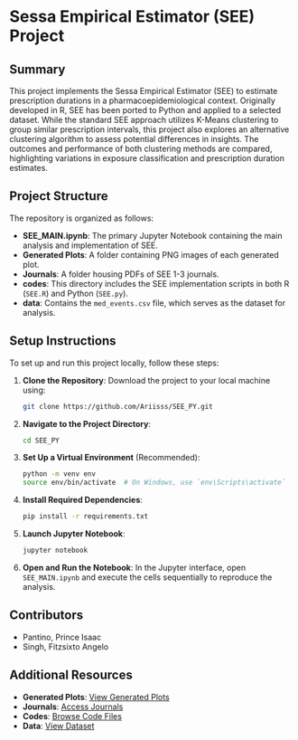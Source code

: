 # Sessa Empirical Estimator (SEE) Project

## Summary

This project implements the Sessa Empirical Estimator (SEE) to estimate prescription durations in a pharmacoepidemiological context. Originally developed in R, SEE has been ported to Python and applied to a selected dataset. While the standard SEE approach utilizes K-Means clustering to group similar prescription intervals, this project also explores an alternative clustering algorithm to assess potential differences in insights. The outcomes and performance of both clustering methods are compared, highlighting variations in exposure classification and prescription duration estimates.

## Project Structure

The repository is organized as follows:

- **SEE_MAIN.ipynb**: The primary Jupyter Notebook containing the main analysis and implementation of SEE.
- **Generated Plots**: A folder containing PNG images of each generated plot.
- **Journals**: A folder housing PDFs of SEE 1-3 journals.
- **codes**: This directory includes the SEE implementation scripts in both R (`SEE.R`) and Python (`SEE.py`).
- **data**: Contains the `med_events.csv` file, which serves as the dataset for analysis.

## Setup Instructions

To set up and run this project locally, follow these steps:

1. **Clone the Repository**: Download the project to your local machine using:

    ```bash
    git clone https://github.com/Ariisss/SEE_PY.git
    ```

2. **Navigate to the Project Directory**:

    ```bash
    cd SEE_PY
    ```

3. **Set Up a Virtual Environment** (Recommended):

    ```bash
    python -m venv env
    source env/bin/activate  # On Windows, use `env\Scripts\activate`
    ```

4. **Install Required Dependencies**:

    ```bash
    pip install -r requirements.txt
    ```

5. **Launch Jupyter Notebook**:

    ```bash
    jupyter notebook
    ```

6. **Open and Run the Notebook**: In the Jupyter interface, open `SEE_MAIN.ipynb` and execute the cells sequentially to reproduce the analysis.

## Contributors

- Pantino, Prince Isaac
- Singh, Fitzsixto Angelo

## Additional Resources

- **Generated Plots**: [View Generated Plots](Generated%20Plots/)
- **Journals**: [Access Journals](Journals/)
- **Codes**: [Browse Code Files](codes/)
- **Data**: [View Dataset](data/med_events.csv)
